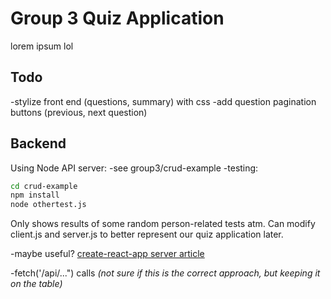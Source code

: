# Group 3 Quiz Application

lorem ipsum lol

## Todo

-stylize front end (questions, summary) with css
-add question pagination buttons (previous, next question)

## Backend

Using Node API server:
-see group3/crud-example
-testing:

```bash
cd crud-example
npm install
node othertest.js
```

Only shows results of some random person-related tests atm. Can modify client.js and server.js to better represent our quiz application later.

-maybe useful?
    [create-react-app server article](https://www.newline.co/fullstack-react/articles/using-create-react-app-with-a-server/)

-fetch('/api/...") calls *(not sure if this is the correct approach, but keeping it on the table)*
